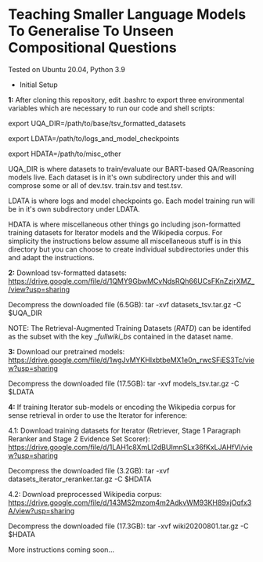 # Teaching Smaller Language Models To Generalise To Unseen Compositional Questions


Tested on Ubuntu 20.04, Python 3.9

* Initial Setup

**1:** After cloning this repository, edit .bashrc to export three environmental variables which are necessary to run our code and shell scripts:

export UQA_DIR=/path/to/base/tsv_formatted_datasets

export LDATA=/path/to/logs_and_model_checkpoints

export HDATA=/path/to/misc_other

UQA_DIR is where datasets to train/evaluate our BART-based QA/Reasoning models live. Each dataset is in it's own subdirectory under this and will comprose some or all of dev.tsv. train.tsv and test.tsv.

LDATA is where logs and model checkpoints go. Each model training run will be in it's own subdirectory under LDATA.

HDATA is where miscellaneous other things go including json-formatted training datasets for Iterator models and the Wikipedia corpus. For simplicity the instructions below assume all miscellaneous stuff is in this directory but you can choose to create individual subdirectories under this and adapt the instructions.

 
**2:** Download tsv-formatted datasets: https://drive.google.com/file/d/1QMY9GbwMCvNdsRQh66UCsFKnZzjrXMZ_/view?usp=sharing

Decompress the downloaded file (6.5GB): tar -xvf datasets_tsv.tar.gz -C $UQA_DIR

NOTE: The Retrieval-Augmented Training Datasets (_RATD_) can be identifed as the subset with the key __fullwiki_bs_ contained in the dataset name.


**3:** Download our pretrained models: https://drive.google.com/file/d/1wgJvMYKHIxbtbeMX1e0n_rwcSFiES3Tc/view?usp=sharing

Decompress the downloaded file (17.5GB): tar -xvf models_tsv.tar.gz -C $LDATA


**4:** If training Iterator sub-models or encoding the Wikipedia corpus for sense retrieval in order to use the Iterator for inference:

4.1: Download training datasets for Iterator (Retriever, Stage 1 Paragraph Reranker and Stage 2 Evidence Set Scorer): https://drive.google.com/file/d/1LAH1c8XmLI2dBUImnSLx36fKxLJAHfVl/view?usp=sharing

Decompress the downloaded file (3.2GB): tar -xvf datasets_iterator_reranker.tar.gz -C $HDATA


4.2: Download preprocessed Wikipedia corpus: https://drive.google.com/file/d/143MS2mzom4m2AdkvWM93KH89xjOqfx3A/view?usp=sharing

Decompress the downloaded file (17.3GB): tar -xvf wiki20200801.tar.gz -C $HDATA

 
 
More instructions coming soon...
